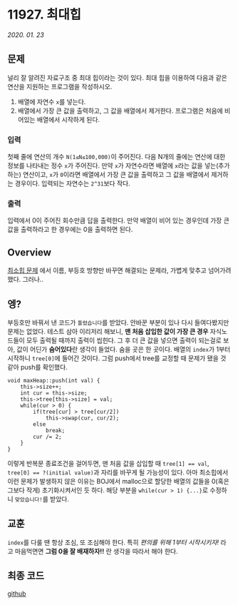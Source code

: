 # 11927. 최대힙
*2020. 01. 23*
## 문제
널리 잘 알려진 자료구조 중 최대 힙이라는 것이 있다. 최대 힙을 이용하여 다음과 같은 연산을 지원하는 프로그램을 작성하시오.
 1. 배열에 자연수 `x`를 넣는다.
 2. 배열에서 가장 큰 값을 출력하고, 그 값을 배열에서 제거한다.
프로그램은 처음에 비어있는 배열에서 시작하게 된다.
### 입력
첫째 줄에 연산의 개수 `N(1≤N≤100,000)`이 주어진다. 다음 N개의 줄에는 연산에 대한 정보를 나타내는 정수 `x`가 주어진다. 
만약 `x`가 자연수라면 배열에 `x`라는 값을 넣는(추가하는) 연산이고, `x`가 `0`이라면 배열에서 가장 큰 값을 출력하고 그 값을 배열에서 제거하는 경우이다. 
입력되는 자연수는 `2^31`보다 작다.
### 출력
입력에서 0이 주어진 회수만큼 답을 출력한다. 만약 배열이 비어 있는 경우인데 가장 큰 값을 출력하라고 한 경우에는 0을 출력하면 된다.
## Overview
[최소힙 문제](/Daily_Coding/1927.html) 에서 이름, 부등호 방향만 바꾸면 해결되는 문제라, 가볍게 맞추고 넘어가려 했다. 그러나..
## 엥?
부등호만 바꿔서 낸 코드가 `틀렸습니다`를 받았다. 안바꾼 부분이 있나 다시 들여다봤지만 문제는 없었다. 테스트 삼아 이리저리 해보니,
**맨 처음 삽입한 값이 가장 큰 경우** 자식노드들이 모두 출력될 때까지 출력이 씹힌다. 그 후 더 큰 값을 넣으면 출력이 되는걸로 보아, 값이 어딘가 **숨어있다**란 생각이 들었다.
숨을 곳은 한 곳이다. 배열의 `index`가 1부터 시작하니 `tree[0]`에 들어간 것이다. 그럼 push에서 tree를 교정할 때 문제가 됐을 것 같아 push를 확인했다.
``` cpp{5}
void maxHeap::push(int val) {
    this->size++;
    int cur = this->size;
    this->tree[this->size] = val;
    while(cur > 0) {
        if(tree[cur] > tree[cur/2])
            this->swap(cur, cur/2);
        else
            break;
        cur /= 2;
    }
}
```
이렇게 반복문 종료조건을 걸어두면, 맨 처음 값을 삽입할 때 `tree[1] == val`, `tree[0] == ?(initial value)`과 자리를 바꾸게 될 가능성이 있다.
아마 최소힙에서 이런 문제가 발생하지 않은 이유는 BOJ에서 malloc으로 할당한 배열의 값들을 0(혹은 그보다 작게) 초기화시켜서인 듯 하다.
해당 부분을 `while(cur > 1) {...}`로 수정하니 `맞았습니다!`를 받았다.
## 교훈
`index`를 다룰 땐 항상 조심, 또 조심해야 한다. 특히 *편의를 위해 1부터 시작시키자!* 라고 마음먹면면 **그럼 0을 잘 배재하자!!** 란 생각을 따라서 해야 한다.
## 최종 코드
[github](https://github.com/shinjawkwang/bojPractice/blob/master/datastructure/heap/11279.cpp)